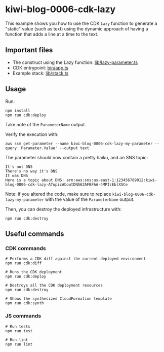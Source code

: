 # kiwi-blog-0006-cdk-lazy

This example shows you how to use the CDK `Lazy` function to generate a "static" value (such as text) using 
the dynamic approach of having a function that adds a line at a time to the text.

## Important files

* The construct using the Lazy function: [lib/lazy-parameter.ts](lib/multi-line-parameter.ts)
* CDK entrypoint: [bin/app.ts](bin/app.ts)
* Example stack: [lib/stack.ts](lib/stack.ts)

## Usage

Run:

```shell
npm install
npm run cdk:deploy
```

Take note of the `ParameterName` output. 

Verify the execution with:

```shell
aws ssm get-parameter --name kiwi-blog-0006-cdk-lazy-my-parameter --query 'Parameter.Value' --output text
```

The parameter should now contain a pretty haiku, and an SNS topic:

```
It's not DNS
There's no way it's DNS
It was DNS
Here is a topic about DNS: arn:aws:sns:us-east-1:123456789012:kiwi-blog-0006-cdk-lazy-ATopicAboutDNS62AFBFAA-4MPIzEblXSCe
```

Note: if you altered the code, make sure to replace `kiwi-blog-0006-cdk-lazy-my-parameter` with the value of the
`ParameterName` output.

Then, you can destroy the deployed infrastructure with:

```shell
npm run cdk:destroy
```

## Useful commands

### CDK commands

```shell
# Performs a CDK diff against the current deployed environment
npm run cdk:diff

# Runs the CDK deployment
npm run cdk:deploy

# Destroys all the CDK deployment resources
npm run cdk:destroy

# Shows the synthesized CloudFormation template
npm run cdk:synth
```

### JS commands

```shell
# Run tests
npm run test

# Run lint
npm run lint
```
